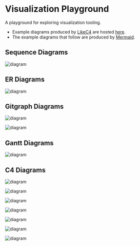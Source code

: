 # Visualization Playground

A playground for exploring visualization tooling.

- Example diagrams produced by [LikeC4](https://likec4.dev/) are hosted [here](https://tgillus.github.io/visualization-playground/).
- The example diagrams that follow are produced by [Mermaid](https://mermaid.js.org/).

## Sequence Diagrams

![diagram](./mermaid/markdown/diagrams-1.svg)

## ER Diagrams

![diagram](./mermaid/markdown/diagrams-2.svg)

## Gitgraph Diagrams

![diagram](./mermaid/markdown/diagrams-3.svg)

![diagram](./mermaid/markdown/diagrams-4.svg)

## Gantt Diagrams

![diagram](./mermaid/markdown/diagrams-5.svg)

## C4 Diagrams

![diagram](./mermaid/markdown/diagrams-6.svg)

![diagram](./mermaid/markdown/diagrams-7.svg)

![diagram](./mermaid/markdown/diagrams-8.svg)

![diagram](./mermaid/markdown/diagrams-9.svg)

![diagram](./mermaid/markdown/diagrams-10.svg)

![diagram](./mermaid/markdown/diagrams-11.svg)

![diagram](./mermaid/markdown/diagrams-12.svg)
